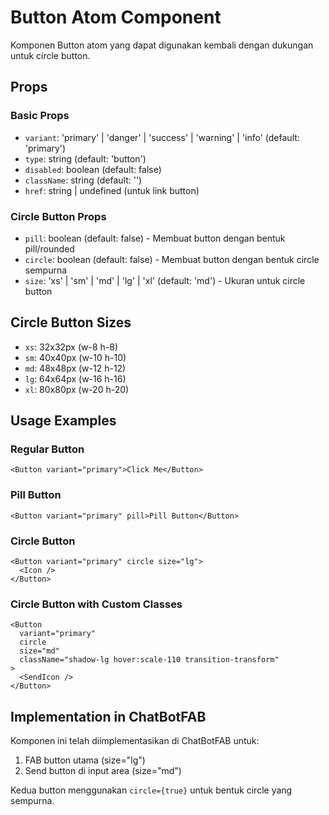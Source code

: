# Button Atom Component

Komponen Button atom yang dapat digunakan kembali dengan dukungan untuk circle button.

## Props

### Basic Props
- `variant`: 'primary' | 'danger' | 'success' | 'warning' | 'info' (default: 'primary')
- `type`: string (default: 'button')
- `disabled`: boolean (default: false)
- `className`: string (default: '')
- `href`: string | undefined (untuk link button)

### Circle Button Props
- `pill`: boolean (default: false) - Membuat button dengan bentuk pill/rounded
- `circle`: boolean (default: false) - Membuat button dengan bentuk circle sempurna
- `size`: 'xs' | 'sm' | 'md' | 'lg' | 'xl' (default: 'md') - Ukuran untuk circle button

## Circle Button Sizes
- `xs`: 32x32px (w-8 h-8)
- `sm`: 40x40px (w-10 h-10)
- `md`: 48x48px (w-12 h-12)
- `lg`: 64x64px (w-16 h-16)
- `xl`: 80x80px (w-20 h-20)

## Usage Examples

### Regular Button
```svelte
<Button variant="primary">Click Me</Button>
```

### Pill Button
```svelte
<Button variant="primary" pill>Pill Button</Button>
```

### Circle Button
```svelte
<Button variant="primary" circle size="lg">
  <Icon />
</Button>
```

### Circle Button with Custom Classes
```svelte
<Button 
  variant="primary" 
  circle 
  size="md"
  className="shadow-lg hover:scale-110 transition-transform"
>
  <SendIcon />
</Button>
```

## Implementation in ChatBotFAB

Komponen ini telah diimplementasikan di ChatBotFAB untuk:
1. FAB button utama (size="lg")
2. Send button di input area (size="md")

Kedua button menggunakan `circle={true}` untuk bentuk circle yang sempurna.